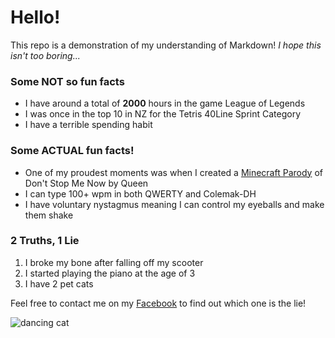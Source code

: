 # Hello!

This repo is a demonstration of my understanding of Markdown! *I hope this isn't too boring...*

### Some **NOT** so fun facts
- I have around a total of **2000** hours in the game League of Legends
- I was once in the top 10 in NZ for the Tetris 40Line Sprint Category
- I have a terrible spending habit

### Some **ACTUAL** fun facts!
- One of my proudest moments was when I created a [Minecraft Parody](https://www.youtube.com/watch?v=661NcGDDaFg) of Don't Stop Me Now by Queen
- I can type 100+ wpm in both QWERTY and Colemak-DH
- I have voluntary nystagmus meaning I can control my eyeballs and make them shake

### 2 Truths, 1 Lie ###
1. I broke my bone after falling off my scooter
2. I started playing the piano at the age of 3
3. I have 2 pet cats

Feel free to contact me on my [Facebook](https://www.facebook.com/yunha.kim.336/) to find out which one is the lie!

![dancing cat](https://i.redd.it/uo9msjsnwi5c1.gif)

